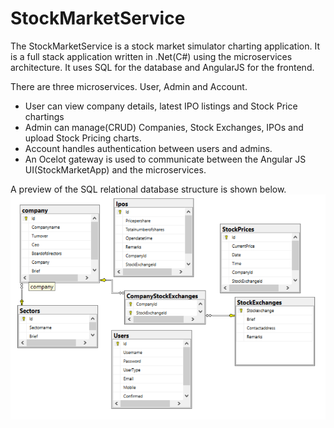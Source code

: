 # StockMarketService
The StockMarketService is a stock market simulator charting application. It is a full stack application written in .Net(C#) using the microservices architecture. It uses SQL for the database and AngularJS for the frontend.

There are three microservices. User, Admin and Account.

- User can view company details, latest IPO listings and Stock Price chartings
- Admin can manage(CRUD) Companies, Stock Exchanges, IPOs and upload Stock Pricing charts.
- Account handles authentication between users and admins.
- An Ocelot gateway is used to communicate between the Angular JS UI(StockMarketApp) and the microservices.

A preview of the SQL relational database structure is shown below.
![SQL Database](/SQL_Database.png)
